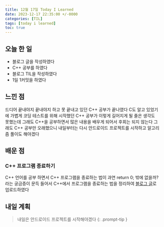 ```yaml
---
title: 12월 17일 Today I Learned
date: 2023-12-17 22:35:00 +/-0000
categories: [TIL]
tags: [today i learned]
toc: true
---
```


## 오늘 한 일

* 블로그 글을 작성하였다
* C++ 공부를 하였다
* 블로그 TIL을 작성하였다
* 1일 1커밋을 하였다

## 느낀 점

드디어 끝내야지 끝내야지 하고 못 끝내고 있던 C++ 공부가 끝나였다 C도 알고 있었기에 가볍게 코딩 테스트를 위해 시작했던 C++ 공부가 이렇게 길어지게 될 줄은 생각도 못했는데 그래도 C++을 공부하면서 많은 내용을 배우게 되어서 후회는 되지 않는다 그래도 C++ 공부만 오래했으니 내일부터는 다시 안드로이드 프로젝트를 시작하고 알고리즘 풀이도 해야겠다

## 배운 점

### C++ 프로그램 종료하기

C++ 언어를 공부 하면서 C++ 프로그램을 종료하는 법이 과연 return 0; 밖에 없을까? 라는 궁금증이 문득 들어서 C++에서 프로그램을 종료하는 법을 정리하여 [블로그 글]()로 업로드하였다

## 내일 계획

> 내일은 안드로이드 프로젝트를 시작해야겠다
{: .prompt-tip }


